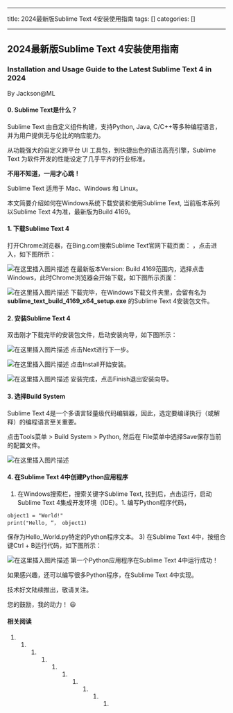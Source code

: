 
--- 
title:  2024最新版Sublime Text 4安装使用指南 
tags: []
categories: [] 

---
## 2024最新版Sublime Text 4安装使用指南

### Installation and Usage Guide to the Latest Sublime Text 4 in 2024

By Jackson@ML

#### 0. Sublime Text是什么？

>  
 Sublime Text 由自定义组件构建，支持Python, Java, C/C++等多种编程语言，并为用户提供无与伦比的响应能力。 


从功能强大的自定义跨平台 UI 工具包，到快捷出色的语法高亮引擎，Sublime Text 为软件开发的性能设定了几乎平齐的行业标准。

****不用不知道，一用才心跳！****

Sublime Text 适用于 Mac、Windows 和 Linux。

本文简要介绍如何在Windows系统下载安装和使用Sublime Text, 当前版本系列以Sublime Text 4为准，最新版为Build 4169。

#### 1. 下载Sublime Text 4

打开Chrome浏览器，在Bing.com搜索Sublime Text官网下载页面： ，点击进入，如下图所示：

<img src="https://img-blog.csdnimg.cn/direct/cbbb65dc51144a49ad9ce19bbc62097d.png" alt="在这里插入图片描述"> 在最新版本Version: Build 4169范围内，选择点击Windows，此时Chrome浏览器会开始下载，如下图所示页面：

<img src="https://img-blog.csdnimg.cn/direct/cf515dfb018d4b13aea4bb05c8613ad8.png" alt="在这里插入图片描述"> 下载完毕，在Windows下载文件夹里，会留有名为**sublime_text_build_4169_x64_setup.exe** 的Sublime Text 4安装包文件。

#### 2. 安装Sublime Text 4

双击刚才下载完毕的安装包文件，启动安装向导，如下图所示：

<img src="https://img-blog.csdnimg.cn/direct/0170c925383f421b97f64d1f09d121fd.png" alt="在这里插入图片描述"> 点击Next进行下一步。

<img src="https://img-blog.csdnimg.cn/direct/ff3d8e1a9a8c4e5ab6a4d553475da45e.png" alt="在这里插入图片描述"> 点击Install开始安装。

<img src="https://img-blog.csdnimg.cn/direct/17cf3324d50b46f88b3092042f75c6f7.png" alt="在这里插入图片描述"> 安装完成，点击Finish退出安装向导。

#### 3. 选择Build System

Sublime Text 4是一个多语言轻量级代码编辑器，因此，选定要编译执行（或解释）的编程语言至关重要。

点击Tools菜单 &gt; Build System &gt; Python, 然后在 File菜单中选择Save保存当前的配置文件。

<img src="https://img-blog.csdnimg.cn/direct/ef6eee56678b4e85ab677117bac53ff6.png" alt="在这里插入图片描述">

#### 4. 在Sublime Text 4中创建Python应用程序
1. 在Windows搜索栏，搜索关键字Sublime Text, 找到后，点击运行，启动Sublime Text 4集成开发环境（IDE）。1. 编写Python程序代码，
```
object1 = "World!"
print("Hello, “， object1)

```

保存为Hello_World.py特定的Python程序文本。 3) 在Sublime Text 4中，按组合键Ctrl + B运行代码，如下图所示：

<img src="https://img-blog.csdnimg.cn/direct/5363631bc32c4ef4ab53f5a3366a3540.png" alt="在这里插入图片描述"> 第一个Python应用程序在Sublime Text 4中运行成功！

如果感兴趣，还可以编写很多Python程序，在Sublime Text 4中实现。

技术好文陆续推出，敬请关注。

您的鼓励，我的动力！ 😃

#### 相关阅读
1. 1. 1. 1. 1. 1. 1. 1. 1. 1. 